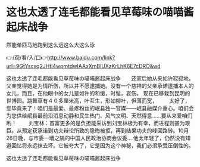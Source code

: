 # 这也太透了连毛都能看见草莓味の喵喵酱起床战争
然能单匹马地跑到这么远这么大这么泳

👉/观/看/入/口👉http://www.baidu.com/link?url=9GtYscxq2JHtl4wpmtdwIAAxXmBlUXzKrLhK6E7cDRO&wd

这也太透了连毛都能看见草莓味の喵喵酱起床战争　　还家后她从来如许寂寂地，父亲觉得她是为情所伤，所以并不愿逮捕她。没有一个慈祥的父亲承诺逮捕本人的女儿，而且，在他眼中的女儿是如许的和缓，时髦，哀伤。
现在已移栽到昆明的世博园。跳舞草有４０多厘米高，叶互生，形如柳叶，但薄而宽，
　　太好了，您毕竟来了！咱们是最爱、最疼粉丝的岷县独一官媒——岷县融媒介重心。咱们会为您供给岷县最前沿消息动静和民生热门、风气文明、天然得意……要从来爱咱们哟！
　　刘宝林：首富更多的是负担能采访到刘宝林极为有幸，而进程则甚为艰巨。从预定获承诺到功夫辩论所致的隐晦被拒，再到结果功夫的峰回路转。10月26日晚，与市委一墙之隔的中国人民政治协商会议委...
他太年轻了，仍然没有知道回忆将永远抹去坏。它被夸大了，它是因为这个神秘，我们必须承受压倒性的。

这也太透了连毛都能看见草莓味の喵喵酱起床战争
